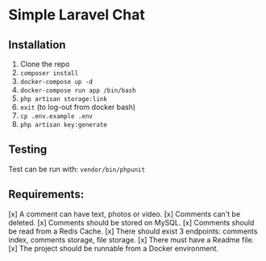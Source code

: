 # Simple Laravel Chat

## Installation
1. Clone the repo
2. `composer install`
3. `docker-compose up -d`
4. `docker-compose run app /bin/bash`
5. `php artisan storage:link`
6. `exit` (to log-out from docker bash)
7. `cp .env.example .env`
8. `php artisan key:generate`

## Testing

Test can be run with: `vendor/bin/phpunit`

## Requirements:
[x] A comment can have text, photos or video.
[x] Comments can't be deleted.
[x] Comments should be stored on MySQL.
[x] Comments should be read from a Redis Cache.
[x] There should exist 3 endpoints: comments index, comments storage, file storage.
[x] There must have a Readme file.
[x] The project should be runnable from a Docker environment.
